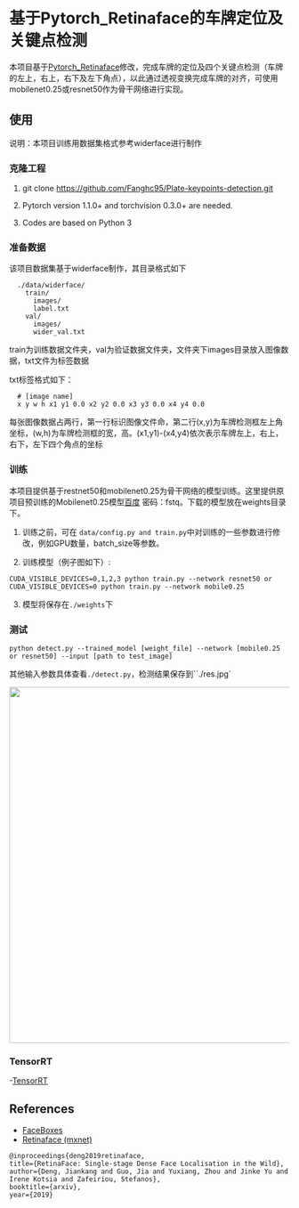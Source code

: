 # 基于Pytorch_Retinaface的车牌定位及关键点检测

本项目基于[Pytorch_Retinaface](https://github.com/biubug6/Pytorch_Retinaface)修改，完成车牌的定位及四个关键点检测（车牌的左上，右上，右下及左下角点），以此通过透视变换完成车牌的对齐，可使用mobilenet0.25或resnet50作为骨干网络进行实现。

## 使用
说明：本项目训练用数据集格式参考widerface进行制作

### 克隆工程
1. git clone https://github.com/Fanghc95/Plate-keypoints-detection.git

2. Pytorch version 1.1.0+ and torchvision 0.3.0+ are needed.

3. Codes are based on Python 3

### 准备数据

该项目数据集基于widerface制作，其目录格式如下

```Shell
  ./data/widerface/
    train/
      images/
      label.txt
    val/
      images/
      wider_val.txt
```

train为训练数据文件夹，val为验证数据文件夹，文件夹下images目录放入图像数据，txt文件为标签数据

txt标签格式如下：

```Shell
  # [image name]
  x y w h x1 y1 0.0 x2 y2 0.0 x3 y3 0.0 x4 y4 0.0 
```

每张图像数据占两行，第一行标识图像文件命，第二行(x,y)为车牌检测框左上角坐标，(w,h)为车牌检测框的宽，高。(x1,y1)-(x4,y4)依次表示车牌左上，右上，右下，左下四个角点的坐标

### 训练
本项目提供基于restnet50和mobilenet0.25为骨干网络的模型训练。这里提供原项目预训练的Mobilenet0.25模型[百度](https://pan.baidu.com/s/12h97Fy1RYuqMMIV-RpzdPg) 密码：fstq。下载的模型放在weights目录下。

1. 训练之前，可在 ``data/config.py and train.py``中对训练的一些参数进行修改，例如GPU数量，batch_size等参数。

2. 训练模型（例子图如下）:
  ```Shell
  CUDA_VISIBLE_DEVICES=0,1,2,3 python train.py --network resnet50 or
  CUDA_VISIBLE_DEVICES=0 python train.py --network mobile0.25
  ```
3. 模型将保存在``./weights``下


### 测试
```Shell
python detect.py --trained_model [weight_file] --network [mobile0.25 or resnet50] --input [path to test_image]
```
其他输入参数具体查看``./detect.py``，检测结果保存到``./res.jpg`
<p align="center"><img src="curve/1.jpg" width="640"\></p>

### TensorRT
-[TensorRT](https://github.com/wang-xinyu/tensorrtx/tree/master/retinaface)

## References
- [FaceBoxes](https://github.com/zisianw/FaceBoxes.PyTorch)
- [Retinaface (mxnet)](https://github.com/deepinsight/insightface/tree/master/RetinaFace)
```
@inproceedings{deng2019retinaface,
title={RetinaFace: Single-stage Dense Face Localisation in the Wild},
author={Deng, Jiankang and Guo, Jia and Yuxiang, Zhou and Jinke Yu and Irene Kotsia and Zafeiriou, Stefanos},
booktitle={arxiv},
year={2019}
```
